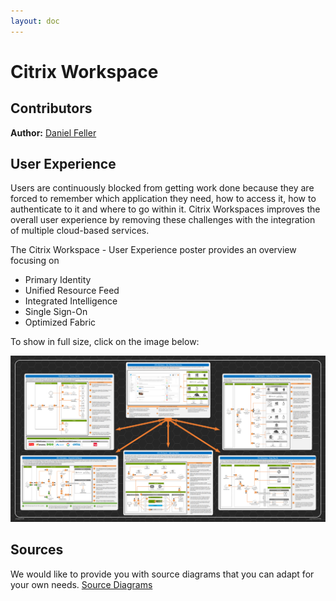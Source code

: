 ```yaml
---
layout: doc
---
```

# Citrix Workspace

## Contributors

**Author:** [Daniel Feller](https://twitter.com/djfeller)

## User Experience

Users are continuously blocked from getting work done because they are forced to remember which application they need, how to access it, how to authenticate to it and where to go within it. Citrix Workspaces improves the overall user experience by removing these challenges with the integration of multiple cloud-based services.

The Citrix Workspace - User Experience poster provides an overview focusing on

*  Primary Identity
*  Unified Resource Feed
*  Integrated Intelligence
*  Single Sign-On
*  Optimized Fabric

To show in full size, click on the image below:

[![Citrix Workspace - User Experience Poster](/en-us/tech-zone/learn/media/diagrams-posters_workspace_user-experience-poster.png)](/en-us/tech-zone/learn/downloads/diagrams-posters_workspace_user-experience-poster.png)

## Sources

We would like to provide you with source diagrams that you can adapt for your own needs. [Source Diagrams](https://citrix.sharefile.com/d-sbb9281af1fe4496a)
